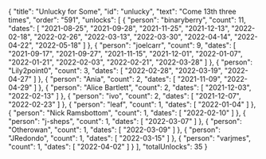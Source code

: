{
  "title": "Unlucky for Some",
  "id": "unlucky",
  "text": "Come 13th three times",
  "order": "591",
  "unlocks": [
    {
      "person": "binaryberry",
      "count": 11,
      "dates": [
        "2021-08-25",
        "2021-09-28",
        "2021-11-25",
        "2021-12-13",
        "2022-02-18",
        "2022-02-26",
        "2022-03-13",
        "2022-03-30",
        "2022-04-14",
        "2022-04-22",
        "2022-05-18"
      ]
    },
    {
      "person": "joelcarr",
      "count": 9,
      "dates": [
        "2021-09-17",
        "2021-09-27",
        "2021-11-15",
        "2021-12-01",
        "2022-01-07",
        "2022-01-21",
        "2022-02-03",
        "2022-02-21",
        "2022-03-28"
      ]
    },
    {
      "person": "Lily2point0",
      "count": 3,
      "dates": [
        "2022-02-28",
        "2022-03-19",
        "2022-04-27"
      ]
    },
    {
      "person": "Ania",
      "count": 2,
      "dates": [
        "2021-11-09",
        "2022-04-29"
      ]
    },
    {
      "person": "Alice Bartlett",
      "count": 2,
      "dates": [
        "2021-12-03",
        "2022-02-13"
      ]
    },
    {
      "person": "ivo",
      "count": 2,
      "dates": [
        "2021-12-07",
        "2022-02-23"
      ]
    },
    {
      "person": "leaf",
      "count": 1,
      "dates": [
        "2022-01-04"
      ]
    },
    {
      "person": "Nick Ramsbottom",
      "count": 1,
      "dates": [
        "2022-02-10"
      ]
    },
    {
      "person": "j-sheps",
      "count": 1,
      "dates": [
        "2022-03-07"
      ]
    },
    {
      "person": "Otherowan",
      "count": 1,
      "dates": [
        "2022-03-09"
      ]
    },
    {
      "person": "JRedondo",
      "count": 1,
      "dates": [
        "2022-03-15"
      ]
    },
    {
      "person": "varjmes",
      "count": 1,
      "dates": [
        "2022-04-02"
      ]
    }
  ],
  "totalUnlocks": 35
}